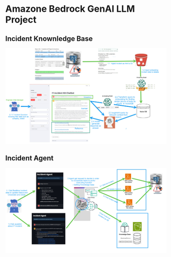 # Amazone Bedrock GenAI LLM Project
## Incident Knownledge Base
<img src="images/jpg-incident-kb.jpg">

## Incident Agent
<img src="images/jpg-incident-agent.jpg"/>


 
